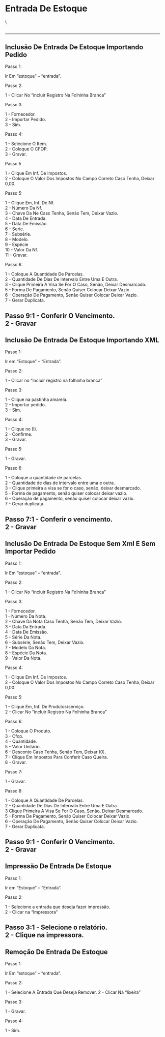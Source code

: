 # Entrada De Estoque

\


##

***

## Inclusão De Entrada De Estoque Importando Pedido

Passo 1:

Ir Em “estoque” – “entrada”.

Passo 2:

1 - Clicar No “incluir Registro Na Folhinha Branca”&#x20;

Passo 3:

1 - Fornecedor.\
2 - Importar Pedido.\
3 - Sim.

Passo 4:

1 - Selecione O Item.\
2 - Coloque O CFOP.\
3 - Gravar.

Passo 5

1 - Clique Em Inf. De Impostos.\
2 - Coloque O Valor Dos Impostos No Campo Correto Caso Tenha, Deixar 0,00.

Passo 5:

1 - Clique Em, Inf. De Nf.\
2 - Número Da Nf.\
3 - Chave Da Ne Caso Tenha, Senão Tem, Deixar Vazio.\
4 - Data De Entrada.\
5 - Data De Emissão.\
6 - Serie.\
7 - Subsérie.\
8 - Modelo.\
9 - Espécie\
10 - Valor Da Nf.\
11 - Gravar.

Passo 6:

1 - Coloque A Quantidade De Parcelas.\
2 - Quantidade De Dias De Intervalo Entre Uma E Outra.\
3 - Clique Primeira A Visa Se For O Caso, Senão, Deixar Desmarcado.\
5 - Forma De Pagamento, Senão Quiser Colocar Deixar Vazio.\
6 - Operação De Pagamento, Senão Quiser Colocar Deixar Vazio.\
7 - Gerar Duplicata.

Passo 9:1 - Conferir O Vencimento.\
2 - Gravar
----------

## Inclusão De Entrada De Estoque Importando XML

Passo 1:

Ir em “Estoque” – “Entrada”.

Passo 2:

1 - Clicar no “Incluir registro na folhinha branca”

Passo 3:

1 - Clique na pastinha amarela.\
2 - Importar pedido.\
3 - Sim.

Passo 4:

1 - Clique no (I).\
2 - Confirme.\
3 - Gravar.

Passo 5:

1 - Gravar.

Passo 6:

1 - Coloque a quantidade de parcelas.\
2 - Quantidade de dias de intervalo entre uma e outra.\
3 - Clique primeira a visa se for o caso, senão, deixar desmarcado.\
5 - Forma de pagamento, senão quiser colocar deixar vazio.\
6 - Operação de pagamento, senão quiser colocar deixar vazio.\
7 - Gerar duplicata.

Passo 7:1 - Conferir o vencimento.\
2 - Gravar
----------

## Inclusão De Entrada De Estoque Sem Xml E Sem Importar Pedido

Passo 1:

Ir Em “estoque” – “entrada”.

Passo 2:

1 - Clicar No “incluir Registro Na Folhinha Branca”

Passo 3:

1 - Fornecedor.\
1 - Número Da Nota.\
2 - Chave Da Nota Caso Tenha, Senão Tem, Deixar Vazio.\
3 - Data Da Entrada.\
4 - Data De Emissão.\
5 - Série Da Nota.\
6 - Subsérie, Senão Tem, Deixar Vazio.\
7 - Modelo Da Nota.\
8 - Espécie Da Nota.\
9 - Valor Da Nota.

Passo 4:

1 - Clique Em Inf. De Impostos.\
2 - Coloque O Valor Dos Impostos No Campo Correto Caso Tenha, Deixar 0,00.

Passo 5:

1 - Clique Em, Inf. De Produtos/serviço.\
2 - Clicar No “incluir Registro Na Folhinha Branca”

Passo 6:

1 - Coloque O Produto.\
3 - Cfop.\
4 - Quantidade.\
5 - Valor Unitário.\
6 - Desconto Caso Tenha, Senão Tem, Deixar (0).\
7 - Clique Em Impostos Para Conferir Caso Queira.\
8 - Gravar.

Passo 7:

1 - Gravar.

Passo 8:

1 - Coloque A Quantidade De Parcelas.\
2 - Quantidade De Dias De Intervalo Entre Uma E Outra.\
3 Clique Primeira A Visa Se For O Caso, Senão, Deixar Desmarcado.\
5 - Forma De Pagamento, Senão Quiser Colocar Deixar Vazio.\
6 - Operação De Pagamento, Senão Quiser Colocar Deixar Vazio.\
7 - Gerar Duplicata.

Passo 9:1 - Conferir O Vencimento.\
2 - Gravar
----------

## Impressão De Entrada De Estoque

Passo 1:

Ir em “Estoque” – “Entrada”.

Passo 2:

1 - Selecione a entrada que deseja fazer impressão.\
2 - Clicar na “Impressora”

Passo 3:1 - Selecione o relatório.\
2 - Clique na impressora.
-------------------------

## Remoção De Entrada De Estoque

Passo 1:

Ir Em “estoque” – “entrada”.

Passo 2:

1 - Selecione A Entrada Que Deseja Remover. 2 - Clicar Na “lixeira”

Passo 3:

1 - Gravar.

Passo 4:

1 - Sim.
